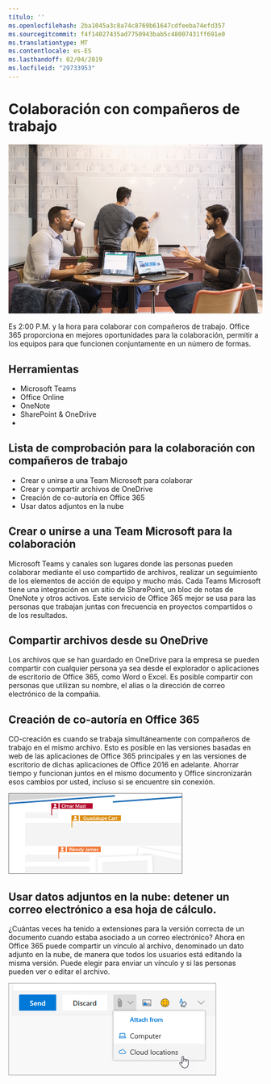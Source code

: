 ```yaml
---
título: ''
ms.openlocfilehash: 2ba1045a3c8a74c8769b61647cdfeeba74efd357
ms.sourcegitcommit: f4f14027435ad7750943bab5c48007431ff691e0
ms.translationtype: MT
ms.contentlocale: es-ES
ms.lasthandoff: 02/04/2019
ms.locfileid: "29733953"
---
```

# <a name="collaborating-with-colleagues"></a>Colaboración con compañeros de trabajo

![Visual de viaje al trabajo](media/ditl_collab.png)

Es 2:00 P.M. y la hora para colaborar con compañeros de trabajo. Office 365 proporciona en mejores oportunidades para la colaboración, permitir a los equipos para que funcionen conjuntamente en un número de formas. 

## <a name="tools"></a>Herramientas
- Microsoft Teams
- Office Online
- OneNote
- SharePoint & OneDrive
- 
## <a name="checklist-for-collaborating-with-colleagues"></a>Lista de comprobación para la colaboración con compañeros de trabajo
- Crear o unirse a una Team Microsoft para colaborar
- Crear y compartir archivos de OneDrive 
- Creación de co-autoría en Office 365 
- Usar datos adjuntos en la nube

## <a name="create-or-join-a-microsoft-team-for-collaboration"></a>Crear o unirse a una Team Microsoft para la colaboración

Microsoft Teams y canales son lugares donde las personas pueden colaborar mediante el uso compartido de archivos, realizar un seguimiento de los elementos de acción de equipo y mucho más. Cada Teams Microsoft tiene una integración en un sitio de SharePoint, un bloc de notas de OneNote y otros activos. Este servicio de Office 365 mejor se usa para las personas que trabajan juntas con frecuencia en proyectos compartidos o de los resultados. 

## <a name="share-files-from-your-onedrive"></a>Compartir archivos desde su OneDrive
Los archivos que se han guardado en OneDrive para la empresa se pueden compartir con cualquier persona ya sea desde el explorador o aplicaciones de escritorio de Office 365, como Word o Excel. Es posible compartir con personas que utilizan su nombre, el alias o la dirección de correo electrónico de la compañía. 

## <a name="co-create-in-office-365"></a>Creación de co-autoría en Office 365
CO-creación es cuando se trabaja simultáneamente con compañeros de trabajo en el mismo archivo. Esto es posible en las versiones basadas en web de las aplicaciones de Office 365 principales y en las versiones de escritorio de dichas aplicaciones de Office 2016 en adelante.  Ahorrar tiempo y funcionan juntos en el mismo documento y Office sincronizarán esos cambios por usted, incluso si se encuentre sin conexión. 

![Autor de CO en Word](media/ditl_coauth.png)

## <a name="use-cloud-attachments---stop-emailing-that-spreadsheet"></a>Usar datos adjuntos en la nube: detener un correo electrónico a esa hoja de cálculo.
¿Cuántas veces ha tenido a extensiones para la versión correcta de un documento cuando estaba asociado a un correo electrónico? Ahora en Office 365 puede compartir un vínculo al archivo, denominado un dato adjunto en la nube, de manera que todos los usuarios está editando la misma versión.  Puede elegir para enviar un vínculo y si las personas pueden ver o editar el archivo. 

![Datos adjuntos en la nube](media/ditl_cloudattach.png)

